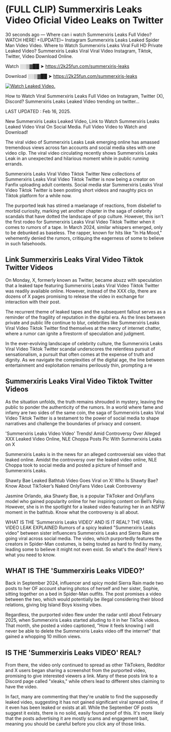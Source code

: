 # (FULL CLIP) Summerxiris Leaks Video Oficial Video Leaks on Twitter

30 seconds ago — Where can i watch Summerxiris Leaks Full Video? WATCH HERE! +(UPDATE)~ Instagram Summerxiris Leaks Leaked Spider Man Video Video. Where to Watch Summerxiris Leaks Viral Full HD Private Leaked Video? Summerxiris Leaks Viral Viral Video Instagram, Tiktok, Twitter, Video Download Online.

Watch ░░▒▓██ ➤ https://2k25fun.com/summerxiris-leaks

Download ░░▒▓██ ➤ https://2k25fun.com/summerxiris-leaks

[![Watch Leaked Video.](https://miro.medium.com/v2/resize:fit:828/format:webp/1*cilzJN44JGOrTw9NJCrNHA.gif "Watch Leaked Video")](https://2k25fun.com/summerxiris-leaks)

How to Watch Viral Summerxiris Leaks Full Video on Instagram, Twitter (X), Discord? Summerxiris Leaks Leaked Video trending on twitter...

LAST UPDATED : Feb 16, 2025.

New Summerxiris Leaks Leaked Video, Link to Watch Summerxiris Leaks Leaked Video Viral On Social Media. Full Video Video to Watch and Download!

The viral video of Summerxiris Leaks Leak emerging online has amassed tremendous views across fan accounts and social media sites with one video clip. The viral video circulating recently shows Summerxiris Leaks Leak in an unexpected and hilarious moment while in public running errands.

Summerxiris Leaks Viral Video Tiktok Twitter New collections of Summerxiris Leaks Viral Video Tiktok Twitter is now being a creator on Fanfix uploading adult contents. Social media star Summerxiris Leaks Viral Video Tiktok Twitter is been posting short videos and naughty pics on Tiktok platform for a while now.

The purported leak has stirred a maelanage of reactions, from disbelief to morbid curiosity, marking yet another chapter in the saga of celebrity scandals that have dotted the landscape of pop culture. However, this isn't the first rodeo for Summerxiris Leaks Viral Video Tiktok Twitter when it comes to rumors of a tape. In March 2024, similar whispers emerged, only to be debunked as baseless. The rapper, known for hits like "In Ha Mood," vehemently denied the rumors, critiquing the eagerness of some to believe in such falsehoods.

## Link Summerxiris Leaks Viral Video Tiktok Twitter Videos

On Monday, X, formerly known as Twitter, became abuzz with speculation that a leaked tape featuring Summerxiris Leaks Viral Video Tiktok Twitter was readily available online. However, instead of the XXX clip, there are dozens of X pages promising to release the video in exchange for interaction with their post.

The recurrent theme of leaked tapes and the subsequent fallout serves as a reminder of the fragility of reputation in the digital era. As the lines between private and public life continue to blur, celebrities like Summerxiris Leaks Viral Video Tiktok Twitter find themselves at the mercy of internet chatter, where a rumor can ignite a firestorm of speculation and judgment.

In the ever-evolving landscape of celebrity culture, the Summerxiris Leaks Viral Video Tiktok Twitter scandal underscores the relentless pursuit of sensationalism, a pursuit that often comes at the expense of truth and dignity. As we navigate the complexities of the digital age, the line between entertainment and exploitation remains perilously thin, prompting a re

##  Summerxiris Leaks Viral Video Tiktok Twitter Videos

As the situation unfolds, the truth remains shrouded in mystery, leaving the public to ponder the authenticity of the rumors. In a world where fame and infamy are two sides of the same coin, the saga of Summerxiris Leaks Viral Video Tiktok Twitter is a testament to the power of social media to shape narratives and challenge the boundaries of privacy and consent.

'Summerxiris Leaks Video Video' Trends! Amid Controversy Over Alleged XXX Leaked Video Online, NLE Choppa Posts Pic With Summerxiris Leaks on X

Summerxiris Leaks is in the news for an alleged controversial sex video that leaked online. Amidst the controversy over the leaked video online, NLE Choppa took to social media and posted a picture of himself and Summerxiris Leaks.

Shawty Bae Leaked Bathtub Video Goes Viral on X! Who Is Shawty Bae? Know About TikToker’s Naked OnlyFans Video Leak Controversy

Jasmine Orlando, aka Shawty Bae, is a popular TikToker and OnlyFans model who gained popularity online for her inspiring content on Bell’s Palsy. However, she is in the spotlight for a leaked video featuring her in an NSFW moment in the bathtub. Know what the controversy is all about.

WHAT IS THE 'Summerxiris Leaks VIDEO' AND IS IT REAL? THE VIRAL VIDEO LEAK EXPLAINED Rumors of a spicy leaked "Summerxiris Leaks video" between sister influencers Summerxiris Leaks and Sierra Rain are going viral across social media. The video, which purportedly features the creators in Spider-Man costumes, is being touted as hard to find by many, leading some to believe it might not even exist. So what's the deal? Here's what you need to know.

## WHAT IS THE 'Summerxiris Leaks VIDEO?'

Back in September 2024, influencer and spicy model Sierra Rain made two posts to her OF account sharing photos of herself and her sister, Sophie, sitting together on a bed in Spider-Man outfits. The post promises a video between the two, which would potentially be illegal considering their blood relations, giving big Island Boys kissing vibes.

Regardless, the purported video flew under the radar until about February 2025, when Summerxiris Leaks started alluding to it in her TikTok videos. That month, she posted a video captioned, "How it feels knowing I will never be able to delete the Summerxiris Leaks video off the internet" that gained a whopping 10 million views.

## IS THE 'Summerxiris Leaks VIDEO' REAL?

From there, the video only continued to spread as other TikTokers, Redditor and X users began sharing a screenshot from the purported video, promising to give interested viewers a link. Many of these posts link to a Discord page called "xleaks," while others lead to different sites claiming to have the video.

In fact, many are commenting that they're unable to find the supposedly leaked video, suggesting it has not gained significant viral spread online, if it even has been leaked or exists at all. While the September OF posts suggest it exists, there is no solid, easily found proof of this. It's more likely that the posts advertising it are mostly scams and engagement bait, meaning you should be careful before you click any of those links.